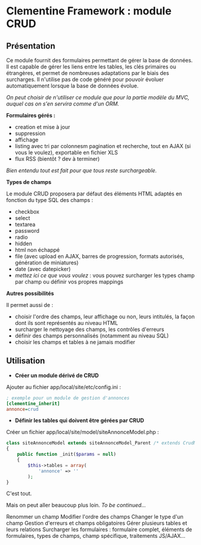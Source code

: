 Clementine Framework : module CRUD
==================================


Présentation
------------

Ce module fournit des formulaires permettant de gérer la base de données. 
Il est capable de gérer les liens entre les tables, les clés primaires ou étrangères, 
et permet de nombreuses adaptations par le biais des surcharges. Il n'utilise pas de code généré pour pouvoir 
évoluer automatiquement lorsque la base de données évolue.

*On peut choisir de n'utiliser ce module que pour la partie modèle du MVC, auquel cas on s'en servira comme d'un ORM.*

**Formulaires gérés :**
- creation et mise à jour
- suppression
- affichage
- listing avec tri par colonnesm pagination et recherche, tout en AJAX (si vous le voulez), exportable en fichier XLS
- flux RSS (bientôt ? dev à terminer)

*Bien entendu tout est fait pour que tous reste surchargeable.*

**Types de champs**

Le module CRUD proposera par défaut des éléments HTML adaptés en fonction du type SQL des champs :
- checkbox
- select
- textarea
- password
- radio
- hidden
- html non échappé
- file (avec upload en AJAX, barres de progression, formats autorisés, génération de miniatures)
- date (avec datepicker)
- *mettez ici ce que vous voulez* : vous pouvez surcharger les types champ par champ ou définir vos propres mappings

**Autres possibilités**

Il permet aussi de :
- choisir l'ordre des champs, leur affichage ou non, leurs intitulés, la façon dont ils sont représentés au niveau HTML
- surcharger le nettoyage des champs, les contrôles d'erreurs
- définir des champs personnalisés (notamment au niveau SQL)
- choisir les champs et tables à ne jamais modifier


Utilisation
-----------

* **Créer un module dérivé de CRUD**

Ajouter au fichier app/local/site/etc/config.ini :

```ini
; exemple pour un module de gestion d'annonces
[clementine_inherit]
annonce=crud
```

* **Définir les tables qui doivent être gérées par CRUD**

Créer un fichier app/local/site/model/siteAnnonceModel.php :

```php
class siteAnnonceModel extends siteAnnonceModel_Parent /* extends CrudModel */
{
    public function _init($params = null)
    {
        $this->tables = array(
            'annonce' => ''
        );
}
```

C'est tout.

Mais on peut aller beaucoup plus loin. *To be continued...*

Renommer un champ
Modifier l'ordre des champs
Changer le type d'un champ
Gestion d'erreurs et champs obligatoires
Gérer plusieurs tables et leurs relations
Surcharger les formulaires : formulaire complet, éléments de formulaires, types de champs, champ spécifique, traitements JS/AJAX...
